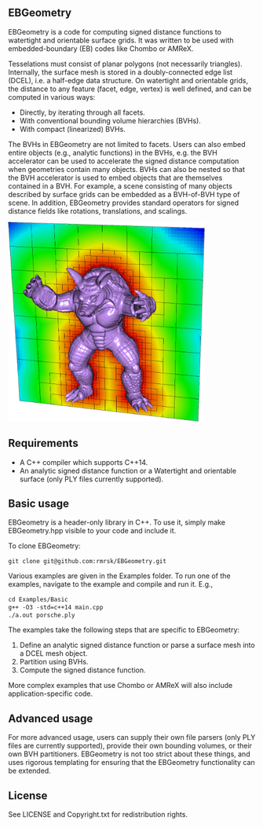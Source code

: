 EBGeometry
----------

EBGeometry is a code for computing signed distance functions to watertight and orientable surface grids. 
It was written to be used with embedded-boundary (EB) codes like Chombo or AMReX.

Tesselations must consist of planar polygons (not necessarily triangles).
Internally, the surface mesh is stored in a doubly-connected edge list (DCEL), i.e. a half-edge data structure. 
On watertight and orientable grids, the distance to any feature (facet, edge, vertex) is well defined, and can be computed in various ways:

* Directly, by iterating through all facets.
* With conventional bounding volume hierarchies (BVHs).
* With compact (linearized) BVHs.

The BVHs in EBGeometry are not limited to facets.
Users can also embed entire objects (e.g., analytic functions) in the BVHs, e.g. the BVH accelerator can be used to accelerate the signed distance computation when geometries contain many objects. 
BVHs can also be nested so that the BVH accelerator is used to embed objects that are themselves contained in a BVH. 
For example, a scene consisting of many objects described by surface grids can be embedded as a BVH-of-BVH type of scene.
In addition, EBGeometry provides standard operators for signed distance fields like rotations, translations, and scalings.

<img src="example.png" width="400" alt="Signed distance field from Armadillo geometry"/>

Requirements
------------

* A C++ compiler which supports C++14.
* An analytic signed distance function or a Watertight and orientable surface (only PLY files currently supported).

Basic usage
-----------

EBGeometry is a header-only library in C++.
To use it, simply make EBGeometry.hpp visible to your code and include it.

To clone EBGeometry:

    git clone git@github.com:rmrsk/EBGeometry.git

Various examples are given in the Examples folder.
To run one of the examples, navigate to the example and compile and run it.
E.g.,

    cd Examples/Basic
    g++ -O3 -std=c++14 main.cpp
    ./a.out porsche.ply

The examples take the following steps that are specific to EBGeometry:

1. Define an analytic signed distance function or parse a surface mesh into a DCEL mesh object.
2. Partition using BVHs. 
3. Compute the signed distance function. 

More complex examples that use Chombo or AMReX will also include application-specific code. 

Advanced usage
--------------

For more advanced usage, users can supply their own file parsers (only PLY files are currently supported), provide their own bounding volumes, or their own BVH partitioners.
EBGeometry is not too strict about these things, and uses rigorous templating for ensuring that the EBGeometry functionality can be extended.

License
-------

See LICENSE and Copyright.txt for redistribution rights. 
